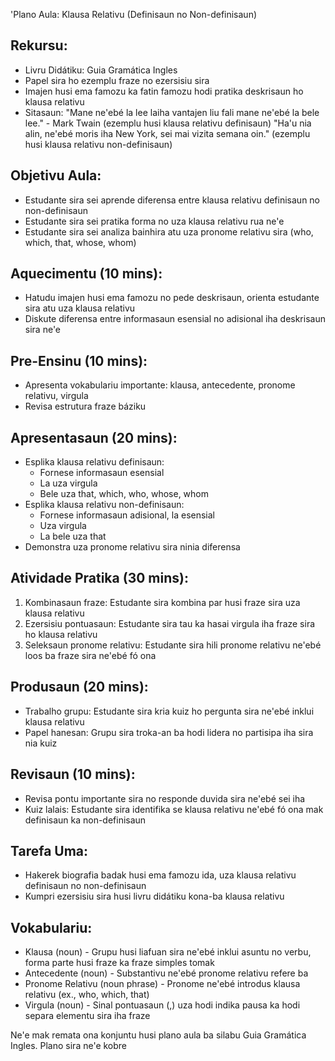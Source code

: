 'Plano Aula: Klausa Relativu (Definisaun no Non-definisaun)

## Rekursu:
- Livru Didátiku: Guia Gramática Ingles
- Papel sira ho ezemplu fraze no ezersisiu sira
- Imajen husi ema famozu ka fatin famozu hodi pratika deskrisaun ho klausa relativu
- Sitasaun:
    "Mane ne'ebé la lee laiha vantajen liu fali mane ne'ebé la bele lee." - Mark Twain (ezemplu husi klausa relativu definisaun)
    "Ha'u nia alin, ne'ebé moris iha New York, sei mai vizita semana oin." (ezemplu husi klausa relativu non-definisaun)

## Objetivu Aula:
- Estudante sira sei aprende diferensa entre klausa relativu definisaun no non-definisaun
- Estudante sira sei pratika forma no uza klausa relativu rua ne'e
- Estudante sira sei analiza bainhira atu uza pronome relativu sira (who, which, that, whose, whom)

## Aquecimentu (10 mins):
- Hatudu imajen husi ema famozu no pede deskrisaun, orienta estudante sira atu uza klausa relativu
- Diskute diferensa entre informasaun esensial no adisional iha deskrisaun sira ne'e

## Pre-Ensinu (10 mins):
- Apresenta vokabulariu importante: klausa, antecedente, pronome relativu, virgula
- Revisa estrutura fraze báziku

## Apresentasaun (20 mins):
- Esplika klausa relativu definisaun:
  * Fornese informasaun esensial
  * La uza virgula
  * Bele uza that, which, who, whose, whom
- Esplika klausa relativu non-definisaun:
  * Fornese informasaun adisional, la esensial
  * Uza virgula
  * La bele uza that
- Demonstra uza pronome relativu sira ninia diferensa

## Atividade Pratika (30 mins):
1. Kombinasaun fraze: Estudante sira kombina par husi fraze sira uza klausa relativu
2. Ezersisiu pontuasaun: Estudante sira tau ka hasai virgula iha fraze sira ho klausa relativu
3. Seleksaun pronome relativu: Estudante sira hili pronome relativu ne'ebé loos ba fraze sira ne'ebé fó ona

## Produsaun (20 mins):
- Trabalho grupu: Estudante sira kria kuiz ho pergunta sira ne'ebé inklui klausa relativu
- Papel hanesan: Grupu sira troka-an ba hodi lidera no partisipa iha sira nia kuiz

## Revisaun (10 mins):
- Revisa pontu importante sira no responde duvida sira ne'ebé sei iha
- Kuiz lalais: Estudante sira identifika se klausa relativu ne'ebé fó ona mak definisaun ka non-definisaun

## Tarefa Uma:
- Hakerek biografia badak husi ema famozu ida, uza klausa relativu definisaun no non-definisaun
- Kumpri ezersisiu sira husi livru didátiku kona-ba klausa relativu

## Vokabulariu:
- Klausa (noun) - Grupu husi liafuan sira ne'ebé inklui asuntu no verbu, forma parte husi fraze ka fraze simples tomak
- Antecedente (noun) - Substantivu ne'ebé pronome relativu refere ba
- Pronome Relativu (noun phrase) - Pronome ne'ebé introdus klausa relativu (ex., who, which, that)
- Virgula (noun) - Sinal pontuasaun (,) uza hodi indika pausa ka hodi separa elementu sira iha fraze

Ne'e mak remata ona konjuntu husi plano aula ba silabu Guia Gramática Ingles. Plano sira ne'e kobre